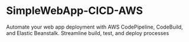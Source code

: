 # SimpleWebApp-CICD-AWS
Automate your web app deployment with AWS CodePipeline, CodeBuild, and Elastic Beanstalk. Streamline build, test, and deploy processes
